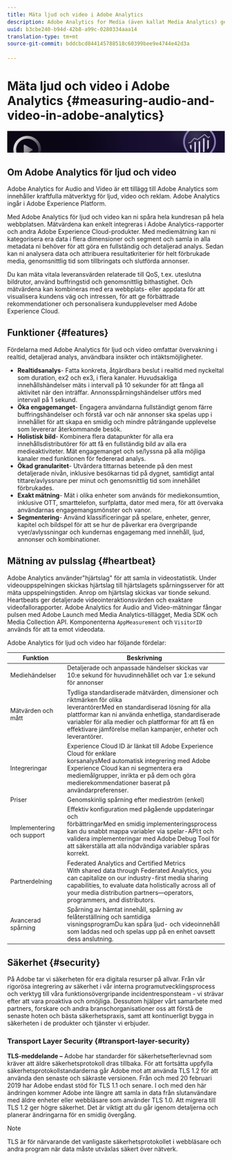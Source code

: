 ```yaml
---
title: Mäta ljud och video i Adobe Analytics
description: Adobe Analytics for Media (även kallat Media Analytics) ger kunderna robusta mediemätningar för innehåll, ljud och annonser.
uuid: b3cbe240-b94d-42b8-a99c-0280334aaa14
translation-type: tm+mt
source-git-commit: bddcbcd844145788518c60399bee9e4744e42d3a

---
```



# Mäta ljud och video i Adobe Analytics {#measuring-audio-and-video-in-adobe-analytics}

![Banderoll](./assets/media_analytics_banner.png)

## Om Adobe Analytics för ljud och video

Adobe Analytics for Audio and Video är ett tillägg till Adobe Analytics som innehåller kraftfulla mätverktyg för ljud, video och reklam. Adobe Analytics ingår i Adobe Experience Platform.

Med Adobe Analytics för ljud och video kan ni spåra hela kundresan på hela webbplatsen. Mätvärdena kan enkelt integreras i Adobe Analytics-rapporter och andra Adobe Experience Cloud-produkter. Med mediemätning kan ni kategorisera era data i flera dimensioner och segment och samla in alla metadata ni behöver för att göra en fullständig och detaljerad analys. Sedan kan ni analysera data och attribuera resultatkriterier för helt förbrukade media, genomsnittlig tid som tillbringats och slutförda annonser.

Du kan mäta vitala leveransvärden relaterade till QoS, t.ex. uteslutna bildrutor, använd buffringstid och genomsnittlig bithastighet. Och mätvärdena kan kombineras med era webbplats- eller appdata för att visualisera kundens väg och intressen, för att ge förbättrade rekommendationer och personalisera kundupplevelser med Adobe Experience Cloud.

## Funktioner {#features}

Fördelarna med Adobe Analytics för ljud och video omfattar övervakning i realtid, detaljerad analys, användbara insikter och intäktsmöjligheter.
* **Realtidsanalys**- Fatta konkreta, åtgärdbara beslut i realtid med nyckeltal som duration, ex2 och ex3, i flera kanaler. Huvudsakliga innehållshändelser mäts i intervall på 10 sekunder för att fånga all aktivitet när den inträffar. Annonsspårningshändelser utförs med intervall på 1 sekund.
* **Öka engagemanget**- Engagera användarna fullständigt genom färre buffringshändelser och förstå var och när annonser ska spelas upp i innehållet för att skapa en smidig och mindre påträngande upplevelse som levererar återkommande besök.
* **Holistisk bild**- Kombinera flera datapunkter för alla era innehållsdistributörer för att få en fullständig bild av alla era medieaktiviteter. Mät engagemanget och se/lyssna på alla möjliga kanaler med funktionen för federerad analys.
* **Ökad granularitet**- Utvärdera tittarnas beteende på den mest detaljerade nivån, inklusive besökarnas tid på dygnet, samtidigt antal tittare/avlyssnare per minut och genomsnittlig tid som innehållet förbrukades.
* **Exakt mätning**- Mät i olika enheter som används för mediekonsumtion, inklusive OTT, smarttelefon, surfplatta, dator med mera, för att övervaka användarnas engagemangsmönster och vanor.
* **Segmentering**- Använd klassificeringar på spelare, enheter, genrer, kapitel och bildspel för att se hur de påverkar era övergripande vyer/avlyssningar och kundernas engagemang med innehåll, ljud, annonser och kombinationer.

## Mätning av pulsslag {#heartbeat}

Adobe Analytics använder&quot;hjärtslag&quot; för att samla in videostatistik. Under videouppspelningen skickas hjärtslag till hjärtslagets spårningsserver för att mäta uppspelningstiden. Anrop om hjärtslag skickas var tionde sekund. Heartbeats ger detaljerade videointeraktionsvärden och exaktare videofallorapporter. Adobe Analytics for Audio and Video-mätningar fångar pulsen med Adobe Launch med Media Analytics-tillägget, Media SDK och Media Collection API. Komponenterna `AppMeasurement` och `VisitorID` används för att ta emot videodata.

Adobe Analytics för ljud och video har följande fördelar:

| Funktion | Beskrivning |
|----------------------------|-----------------------------------------------------------------------------------------------------------------------------------------------------------------------------------------------------------------------------------------------------------------------------------------------|
| Mediehändelser | Detaljerade och anpassade händelser skickas var 10:e sekund för huvudinnehållet och var 1:e sekund för annonser |
| Mätvärden och mått | Tydliga standardiserade mätvärden, dimensioner och riktmärken för olika<br>leverantörerMed en standardiserad lösning för alla plattformar kan ni använda enhetliga, standardiserade variabler för alla medier och plattformar för att få en effektivare jämförelse mellan kampanjer, enheter och leverantörer. |
| Integreringar | Experience Cloud ID är länkat till Adobe Experience Cloud för enklare<br>korsanalysMed automatisk integrering med Adobe Experience Cloud kan ni segmentera era mediemålgrupper, inrikta er på dem och göra medierekommendationer baserat på användarpreferenser. |
| Priser | Genomskinlig spårning efter medieström (enkel) |
| Implementering och support | Effektiv konfiguration med pågående uppdateringar och<br>förbättringarMed en smidig implementeringsprocess kan du snabbt mappa variabler via spelar-API:t och validera implementeringar med Adobe Debug Tool för att säkerställa att alla nödvändiga variabler spåras korrekt. |
| Partnerdelning | Federated Analytics and Certified Metrics<br>With shared data through Federated Analytics, you can capitalize on our industry-first media sharing capabilities, to evaluate data holistically across all of your media distribution partners—operators, programmers, and distributors. |
| Avancerad spårning | Spårning av hämtat innehåll, spårning av felåterställning och samtidiga<br>visningsprogramDu kan spåra ljud- och videoinnehåll som laddas ned och spelas upp på en enhet oavsett dess anslutning. |



## Säkerhet {#security}

På Adobe tar vi säkerheten för era digitala resurser på allvar. Från vår rigorösa integrering av säkerhet i vår interna programutvecklingsprocess och verktyg till våra funktionsövergripande incidentresponsteam - vi strävar efter att vara proaktiva och omöjliga. Dessutom hjälper vårt samarbete med partners, forskare och andra branschorganisationer oss att förstå de senaste hoten och bästa säkerhetspraxis, samt att kontinuerligt bygga in säkerheten i de produkter och tjänster vi erbjuder.


### Transport Layer Security {#transport-layer-security}

**TLS-meddelande –** Adobe har standarder för säkerhetsefterlevnad som kräver att äldre säkerhetsprotokoll dras tillbaka. För att fortsätta uppfylla säkerhetsprotokollstandarderna går Adobe mot att använda TLS 1.2 för att använda den senaste och säkraste versionen. Från och med 20 februari 2019 har Adobe endast stöd för TLS 1.1 och senare. I och med den här ändringen kommer Adobe inte längre att samla in data från slutanvändare med äldre enheter eller webbläsare som använder TLS 1.0. Att migrera till TLS 1.2 ger högre säkerhet. Det är viktigt att du går igenom detaljerna och planerar ändringarna för en smidig övergång.

>[!NOTE]
>
>TLS är för närvarande det vanligaste säkerhetsprotokollet i webbläsare och andra program när data måste utväxlas säkert över nätverk.

